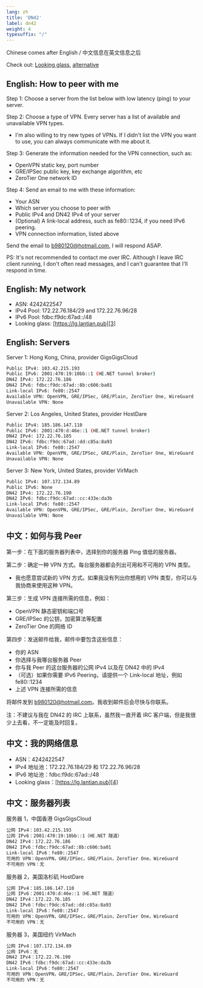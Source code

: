 ```yaml
---
lang: zh
title: 'DN42'
label: dn42
weight: 4
typesuffix: "/"
---
```


Chinese comes after English / 中文信息在英文信息之后

Check out: [Looking glass][1], [alternative][2]

English: How to peer with me
----------------------------

Step 1: Choose a server from the list below with low latency (ping) to your server.

Step 2: Choose a type of VPN. Every server has a list of available and unavailable VPN types.

- I'm also willing to try new types of VPNs. If I didn't list the VPN you want to use, you can always communicate with me about it.

Step 3: Generate the information needed for the VPN connection, such as:

- OpenVPN static key, port number
- GRE/IPSec public key, key exchange algorithm, etc
- ZeroTier One network ID

Step 4: Send an email to me with these information:

- Your ASN
- Which server you choose to peer with
- Public IPv4 and DN42 IPv4 of your server
- (Optional) A link-local address, such as fe80::1234, if you need IPv6 peering.
- VPN connection information, listed above

Send the email to b980120@hotmail.com, I will respond ASAP.

PS: It's not recommended to contact me over IRC. Although I leave IRC client running, I don't often read messages, and I can't guarantee that I'll respond in time.

English: My network
-------------------

- ASN: 4242422547
- IPv4 Pool: 172.22.76.184/29 and 172.22.76.96/28
- IPv6 Pool: fdbc:f9dc:67ad::/48
- Looking glass: [https://lg.lantian.pub][3]

English: Servers
----------------

Server 1: Hong Kong, China, provider GigsGigsCloud

```bash
Public IPv4: 103.42.215.193
Public IPv6: 2001:470:19:10bb::1 (HE.NET tunnel broker)
DN42 IPv4: 172.22.76.186
DN42 IPv6: fdbc:f9dc:67ad::8b:c606:ba01
Link-local IPv6: fe80::2547
Available VPN: OpenVPN, GRE/IPSec, GRE/Plain, ZeroTier One, WireGuard
Unavailable VPN: None
```

Server 2: Los Angeles, United States, provider HostDare

```bash
Public IPv4: 185.186.147.110
Public IPv6: 2001:470:d:46e::1 (HE.NET tunnel broker)
DN42 IPv4: 172.22.76.185
DN42 IPv6: fdbc:f9dc:67ad::dd:c85a:8a93
Link-local IPv6: fe80::2547
Available VPN: OpenVPN, GRE/IPSec, GRE/Plain, ZeroTier One, WireGuard
Unavailable VPN: None
```

Server 3: New York, United States, provider VirMach

```bash
Public IPv4: 107.172.134.89
Public IPv6: None
DN42 IPv4: 172.22.76.190
DN42 IPv6: fdbc:f9dc:67ad::cc:433e:da3b
Link-local IPv6: fe80::2547
Available VPN: OpenVPN, GRE/IPSec, GRE/Plain, ZeroTier One, WireGuard
Unavailable VPN: None
```

中文：如何与我 Peer
-----------------

第一步：在下面的服务器列表中，选择到你的服务器 Ping 值低的服务器。

第二步：确定一种 VPN 方式。每台服务器都会列出可用和不可用的 VPN 类型。

- 我也愿意尝试新的 VPN 方式。如果我没有列出你想用的 VPN 类型，你可以与我协商来使用这种 VPN。

第三步：生成 VPN 连接所需的信息，例如：

- OpenVPN 静态密钥和端口号
- GRE/IPSec 的公钥，加密算法等配置
- ZeroTier One 的网络 ID

第四步：发送邮件给我，邮件中要包含这些信息：

- 你的 ASN
- 你选择与我哪台服务器 Peer
- 你与我 Peer 的这台服务器的公网 IPv4 以及在 DN42 中的 IPv4
- （可选）如果你需要 IPv6 Peering，请提供一个 Link-local 地址，例如 fe80::1234
- 上述 VPN 连接所需的信息

将邮件发到 b980120@hotmail.com。我收到邮件后会尽快与你联系。

注：不建议与我在 DN42 的 IRC 上联系，虽然我一直开着 IRC 客户端，但是我很少上去看，不一定能及时回复。

中文：我的网络信息
---------------

- ASN：4242422547
- IPv4 地址池：172.22.76.184/29 和 172.22.76.96/28
- IPv6 地址池：fdbc:f9dc:67ad::/48
- Looking glass：[https://lg.lantian.pub][4]

中文：服务器列表
-------------

服务器 1，中国香港 GigsGigsCloud

```bash
公网 IPv4：103.42.215.193
公网 IPv6：2001:470:19:10bb::1（HE.NET 隧道）
DN42 IPv4：172.22.76.186
DN42 IPv6：fdbc:f9dc:67ad::8b:c606:ba01
Link-local IPv6：fe80::2547
可用的 VPN：OpenVPN，GRE/IPSec，GRE/Plain，ZeroTier One，WireGuard
不可用的 VPN：无
```

服务器 2，美国洛杉矶 HostDare

```bash
公网 IPv4：185.186.147.110
公网 IPv6：2001:470:d:46e::1（HE.NET 隧道）
DN42 IPv4：172.22.76.185
DN42 IPv6：fdbc:f9dc:67ad::dd:c85a:8a93
Link-local IPv6：fe80::2547
可用的 VPN：OpenVPN，GRE/IPSec，GRE/Plain，ZeroTier One，WireGuard
不可用的 VPN：无
```

服务器 3，美国纽约 VirMach

```bash
公网 IPv4：107.172.134.89
公网 IPv6：无
DN42 IPv4：172.22.76.190
DN42 IPv6：fdbc:f9dc:67ad::cc:433e:da3b
Link-local IPv6：fe80::2547
可用的 VPN：OpenVPN，GRE/IPSec，GRE/Plain，ZeroTier One，WireGuard
不可用的 VPN：无
```

  [1]: https://lg.lantian.pub/
  [2]: https://lg-alt.lantian.pub/
  [3]: https://lg.lantian.pub/
  [4]: https://lg.lantian.pub/